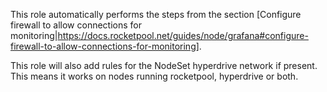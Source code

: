 This role automatically performs the steps from the section [Configure firewall to allow connections for monitoring|https://docs.rocketpool.net/guides/node/grafana#configure-firewall-to-allow-connections-for-monitoring].

This role will also add rules for the NodeSet hyperdrive network if present. This means it works on nodes running rocketpool, hyperdrive or both.
